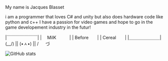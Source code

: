 My name is Jacques Blasset

i am a programmer that loves C# and unity but also does hardware code like python and c++
I have a passion for video games and hope to go in the game developement industry in the futur!


|￣￣￣￣￣￣￣|
|　 MilK　　　|
|  Before　　|
|  Cereal　　|
|＿＿＿＿＿＿＿|
(\__/) ||
(•ㅅ•) ||
/ 　 づ


![GitHub stats](https://github-readme-stats.vercel.app/api?username=Jackette-tech&show_icons=true&theme=calm)
